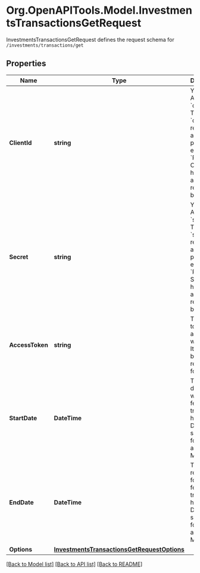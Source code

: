# Org.OpenAPITools.Model.InvestmentsTransactionsGetRequest
InvestmentsTransactionsGetRequest defines the request schema for `/investments/transactions/get`

## Properties

Name | Type | Description | Notes
------------ | ------------- | ------------- | -------------
**ClientId** | **string** | Your Plaid API &#x60;client_id&#x60;. The &#x60;client_id&#x60; is required and may be provided either in the &#x60;PLAID-CLIENT-ID&#x60; header or as part of a request body. | [optional] 
**Secret** | **string** | Your Plaid API &#x60;secret&#x60;. The &#x60;secret&#x60; is required and may be provided either in the &#x60;PLAID-SECRET&#x60; header or as part of a request body. | [optional] 
**AccessToken** | **string** | The access token associated with the Item data is being requested for. | 
**StartDate** | **DateTime** | The earliest date for which to fetch transaction history. Dates should be formatted as YYYY-MM-DD. | 
**EndDate** | **DateTime** | The most recent date for which to fetch transaction history. Dates should be formatted as YYYY-MM-DD. | 
**Options** | [**InvestmentsTransactionsGetRequestOptions**](InvestmentsTransactionsGetRequestOptions.md) |  | [optional] 

[[Back to Model list]](../README.md#documentation-for-models) [[Back to API list]](../README.md#documentation-for-api-endpoints) [[Back to README]](../README.md)

